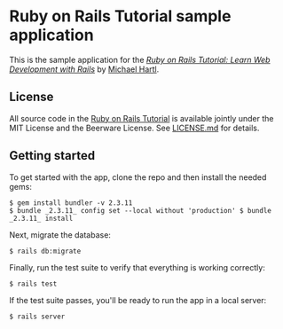 # Ruby on Rails Tutorial sample application
This is the sample application for the
[*Ruby on Rails Tutorial:
Learn Web Development with Rails*](https://www.railstutorial.org/) by [Michael Hartl](https://www.michaelhartl.com/).
## License
All source code in the [Ruby on Rails Tutorial](https://www.railstutorial.org/) is available jointly under the MIT License and the Beerware License. See [LICENSE.md](LICENSE.md) for details.
## Getting started
To get started with the app, clone the repo and then install the needed gems:
```
$ gem install bundler -v 2.3.11
$ bundle _2.3.11_ config set --local without 'production' $ bundle _2.3.11_ install
```
Next, migrate the database:
```
$ rails db:migrate
```
Finally, run the test suite to verify that everything is working correctly:
```
$ rails test
```
If the test suite passes, you'll be ready to run the app in a local server:
```
$ rails server
```